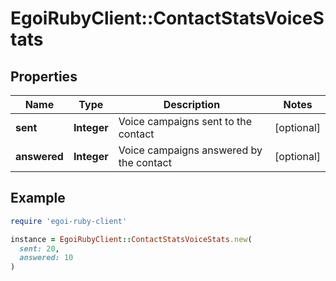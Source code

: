 # EgoiRubyClient::ContactStatsVoiceStats

## Properties

| Name | Type | Description | Notes |
| ---- | ---- | ----------- | ----- |
| **sent** | **Integer** | Voice campaigns sent to the contact | [optional] |
| **answered** | **Integer** | Voice campaigns answered by the contact | [optional] |

## Example

```ruby
require 'egoi-ruby-client'

instance = EgoiRubyClient::ContactStatsVoiceStats.new(
  sent: 20,
  answered: 10
)
```

